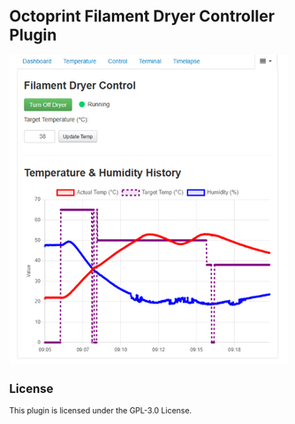 # Octoprint Filament Dryer Controller Plugin

![Filament Dryer UI](ui.png)


## License

This plugin is licensed under the GPL-3.0 License.
